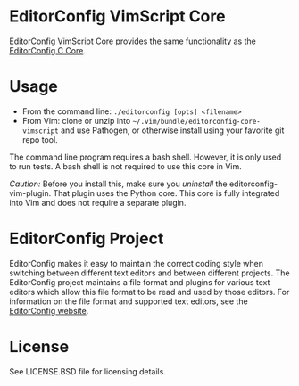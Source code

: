 # EditorConfig VimScript Core

EditorConfig VimScript Core provides the same functionality as the
[EditorConfig C Core](https://github.com/editorconfig/editorconfig-core>).

# Usage

 - From the command line: `./editorconfig [opts] <filename>`
 - From Vim: clone or unzip into `~/.vim/bundle/editorconfig-core-vimscript`
   and use Pathogen, or otherwise install using your favorite git repo tool.

The command line program requires a bash shell.  However, it is only used
to run tests.  A bash shell is not required to use this core in Vim.

*Caution:* Before you install this, make sure you *uninstall* the
editorconfig-vim-plugin.  That plugin uses the Python core.  This core
is fully integrated into Vim and does not require a separate plugin.

# EditorConfig Project

EditorConfig makes it easy to maintain the correct coding style when switching
between different text editors and between different projects.  The
EditorConfig project maintains a file format and plugins for various text
editors which allow this file format to be read and used by those editors.  For
information on the file format and supported text editors, see the
[EditorConfig website](http://editorconfig.org>).

# License

See LICENSE.BSD file for licensing details.
